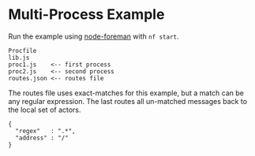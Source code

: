 # Multi-Process Example

Run the example using [node-foreman](https://npmjs.org/package/foreman) with `nf start`.

```
Procfile
lib.js
proc1.js    <-- first process
proc2.js    <-- second process 
routes.json <-- routes file
```

The routes file uses exact-matches for this example, but a match can be any regular expression.
The last routes all un-matched messages back to the local set of actors.

```
{
  "regex"   : ".*",
  "address" : "/"
}
```

